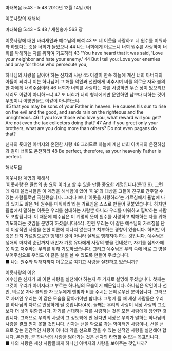 마태복음 5:43 - 5:48 
2010년 12월 14일 (화)

이웃사랑의 재해석



마태복음 5:43 - 5:48 / 새찬송가 563 장


이웃사랑에 대한 바리새인과 예수님의 해석 
43 또 네 이웃을 사랑하고 네 원수를 미워하라 하였다는 것을 너희가 들었으나 44 나는 너희에게 이르노니 너희 원수를 사랑하며 너희를 박해하는 자를 위하여 기도하라 
43 "You have heard that it was said, 'Love your neighbor and hate your enemy.' 44 But I tell you: Love your enemies and pray for those who persecute you,  

하나님의 사랑을 닮아야 하는 신자의 사랑 
45 이같이 한즉 하늘에 계신 너희 아버지의 아들이 되리니 이는 하나님이 그 해를 악인과 선인에게 비추시며 비를 의로운 자와 불의한 자에게 내려주심이라 46 너희가 너희를 사랑하는 자를 사랑하면 무슨 상이 있으리요 세리도 이같이 아니하느냐 47 또 너희가 너희 형제에게만 문안하면 남보다 더하는 것이 무엇이냐 이방인들도 이같이 아니하느냐  
45 that you may be sons of your Father in heaven. He causes his sun to rise on the evil and the good, and sends rain on the righteous and the unrighteous. 46 If you love those who love you, what reward will you get? Are not even the tax collectors doing that? 47 And if you greet only your brothers, what are you doing more than others? Do not even pagans do that? 

 신자의 푯대인 아버지의 온전한 사랑 
48 그러므로 하늘에 계신 너희 아버지의 온전하심과 같이 너희도 온전하라 
48 Be perfect, therefore, as your heavenly Father is perfect.

해석도움





이웃사랑 계명의 재해석   
‘이웃사랑’은 율법의 총 요약 이라고 할 수 있을 만큼 중요한 계명입니다(롬13:9). 그런데 유대 율법사들은 이 계명을 해석함에 있어 ‘이웃’의 대상을 그들이 친구로 간주할 수 있는 사람들로만 국한했습니다. 그러다 보니 ‘이웃을 사랑하라’는 가르침에서 율법에 나와 있지도 않은 ‘네 원수를 미워하라’라는 가르침을 스스로 만들어 덧붙였습니다. 하지만 율법에서 말하는 이웃은 우리를 선대하는 사람뿐 아니라 우리를 미워하고 핍박하는 사람도 포함됩니다. 이 때문에 예수님은 이 계명의 뜻이 원수를 사랑하고 박해하는 자를 위해 기도하라는 것임을 분명히 하셨습니다(44). 한편 우리는 이 같은 예수님의 가르침을 단지 이상적인 사랑을 논한 이론에 지나지 않는다고 치부하는 경향이 있습니다. 하지만 이것은 단지 가르침으로만 행해진 것이 아니라 실제로 행해져야 하는 것입니다. 예수님은 생애의 마지막 순간까지 배반자 가룟 유다에게 사랑의 빵을 건네셨고, 자기를 십자가에 못 박고 저주하는 무리를 위해 기도하셨습니다. 그리고 예수님은 우리 속에 바로 그 영을 부어주심으로 우리도 이 같은 삶을 살 수 있도록 만들어 주셨습니다.  
■ 나는 원수와 박해자까지 이웃으로 여기고 사랑을 실천하고 있습니까?

 이웃사랑의 이유   
예수님은 신자가 왜 이런 사랑을 실천해야 하는지 두 가지로 설명해 주셨습니다. 첫째는 그것이 우리가 아버지라고 부르는 하나님의 모습이기 때문입니다. 하나님은 악인이나 선인, 의로운 자나 불의한 자 모두에게 햇빛과 비를 주시는 은혜로우신 분이십니다. 그러므로 자녀인 우리는 이 같은 모습을 닮아가야만 합니다. 그렇게 될 때 세상 사람들은 우리를 하나님의 자녀로 인정하게 될 것입니다(45). 둘째는 우리의 사랑이 세상 사람의 그것보다 더 낫기 위함입니다. 자기를 선대하는 자를 사랑하는 것은 모든 사람에게 당연한 것입니다. 그러므로 우리의 사랑이 그 정도밖에 안 된다면 세상은 우리가 말하는 하나님의 사랑을 결코 믿지 못할 것입니다. 신자는 선을 악으로 갚는 악마적인 사랑이나, 선을 선으로 갚는 인간적인 사랑이 아니라 악을 선으로 갚을 수 있는 신적인 사랑을 실천해야 합니다. 온전함, 곧 하나님의 사랑을 닮아가는 것은 신자의 타협할 수 없는 목표입니다.   
■ 나의 사랑은 세상 사람들에게 하나님 아버지의 사랑을 보여주는 것입니까?